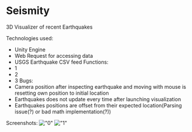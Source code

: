 # Seismity
3D Visualizer of recent Earthquakes

Technologies used:
  - Unity Engine
  - Web Request for accessing data
  - USGS Earthquake CSV feed 
Functions:
  - 1
  - 2
  - 3
Bugs:
  - Camera position after inspecting earthquake and moving with mouse is resetting own position to initial location
  - Earthquakes does not update every time after launching visualization
  - Earthquakes positions are offset from their expected location(Parsing issue(?) or bad math implementation(?))

Screenshots:
!["0"](/Assets/Screenshots/0.png?raw=true)
!["1"](/Assets/Screenshots/1.png?raw=true)
